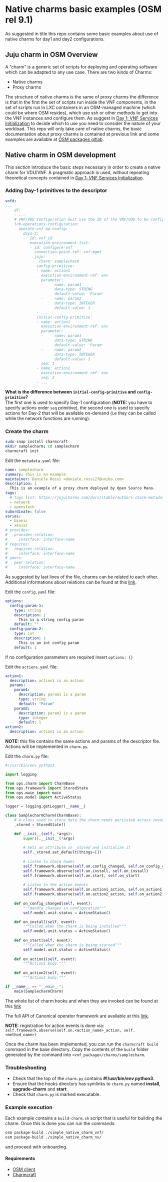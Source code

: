 # Native charms basic examples (OSM rel 9.1)
As suggested in title this repo contains some basic examples about use of native charms for day1 and day2 configurations.

## Juju charm in OSM Overview 
A “charm” is a generic set of scripts for deploying and operating software which can be adapted to any use case.
There are two kinds of Charms:
 * Native charms
 * Proxy charms 

The structure of native charms is the same of proxy charms the difference is that in the first the set of scripts run inside the VNF components, in the set of scripts run in LXC containers in an OSM-managed machine (which could be where OSM resides), which use ssh or other methods to get into the VNF instances and configure them.
As suggest in [Day 1: VNF Services Initialization](https://osm.etsi.org/docs/vnf-onboarding-guidelines/03-day1.html) to decide which to use you need to consider the nature of your workload. This repo will only take care of native charms, the basic documentation about proxy charms is contained at previous link and some examples are available at [OSM packages gitlab](https://osm.etsi.org/gitlab/vnf-onboarding/osm-packages/-/tree/master).

## Native charm in OSM development
This section introduce the basic steps necessary in order to create a native charm for VDU/VNF. A pragmatic approach is used, without repeating theoretical concepts contained in  [Day 1: VNF Services Initialization](https://osm.etsi.org/docs/vnf-onboarding-guidelines/03-day1.html).

### Adding Day-1 primitives to the descriptor
``` yaml
vnfd:
...
    df:
    - ...
    # VNF/VDU Configuration must use the ID of the VNF/VDU to be configured
    lcm-operations-configuration:
      operate-vnf-op-config:
        day1-2:
        -  id: vnf_id
           execution-environment-list:
           - id: configure-vnf
             connection-point-ref: vnf-mgmt
             juju:
               charm: samplecharm
              config-primitive:
              - name: action1 
                execution-environment-ref: env
                parameter:
                -     name: param1
                      data-type: STRING
                      default-value: 'Param'
                -     name: param2
                      data-type: INTEGER
                      default-value: 1
              - ...
              initial-config-primitive:
              - name: action1 
                execution-environment-ref: env
                parameter:
                -     name: param1
                      data-type: STRING
                      default-value: 'Param'
                -     name: param2
                      data-type: INTEGER
                      default-value: 1
                seq: 1  
              - name: action2
                execution-environment-ref: env
                seq: 2 
              - ...                
```
**What is the difference between `initial-config-primitive` and `config-primitive`?**\
The first one is used to specify Day-1 configuration (**NOTE:** you have to specify actions order `seq` primitive), the second one is used to specify actions for Day-2 that will be available on-demand (i.e they can be called while the network functions are running).
### Create the charm 
```bash
sudo snap install charmcraft
mkdir samplecharm; cd samplecharm
charmcraft init
```
Edit the `metadata.yaml` file: 
```yaml
name: samplecharm
summary: this is an example
maintainer: Daniele Rossi <daniele.rossi27@unibo.com>
description: |
  This is an example of a proxy charm deployed by Open Source Mano.
tags:
  # tags list: https://jujucharms.com/docs/stable/authors-charm-metadata
  - network
  - openstack
subordinate: false
series:
  - bionic
  - xenial
# provides:
#   provides-relation:
#     interface: interface-name
# requires:
#   requires-relation:
#     interface: interface-name
# peers:
#   peer-relation:
#     interface: interface-name
```
As suggested by last lines of the file, charms can be related to each other. Additional informations about relations can be found at this [link](http://osm-download.etsi.org/ftp/osm-8.0-eight/OSM10-hackfest/presentations/OSM%2310%20Hackfest%20-%20HD2.4%20Intro%20to%20Juju%20relations.pdf).

Edit the `config.yaml` file:
```yaml
options:
  config-param-1:
    type: string
    description: |
      This is a string config param
    default: ""
  config-param-2:
    type: int
    description: |
      This is an int config param
    default: 1
```
If no configuration parameters are required insert `options: {}`

Edit the `actions.yaml` file:
```yaml
action1:
  description: action1 is an action
  params:
    param1:
      description: param1 is a param
      type: string
      default: "Param"
    param2:
      description: param2 is a param
      type: integer
      default: 1
action2:
  description: action1 is an action      
```
**NOTE:** this file contains the same actions and params of the descriptor file. Actions will be implemented in `charm.py`.

Edit the `charm.py` file:
```python
#!/usr/bin/env python3

import logging

from ops.charm import CharmBase
from ops.framework import StoredState
from ops.main import main
from ops.model import ActiveStatus

logger = logging.getLogger(__name__)

class SamplecharmCharm(CharmBase):
    # A class used to store data the charm needs persisted across invocations.
    _stored = StoredState()

    def __init__(self, *args):
        super().__init__(*args)
        
        # Sets an attribute in _stored and initialize it
        self._stored.set_default(things=[])
    
        # Listen to charm hooks
        self.framework.observe(self.on.config_changed, self.on_config_changed)
        self.framework.observe(self.on.install, self.on_install)
        self.framework.observe(self.on.start, self.on_start)
        
        # Listen to the action events
        self.framework.observe(self.on.action1_action, self.on_action1)
        self.framework.observe(self.on.action2_action, self.on_action2)
        
    def on_config_changed(self, event):
        """Handle changes in configuration"""
        self.model.unit.status = ActiveStatus()

    def on_install(self, event):
        """Called when the charm is being installed"""
        self.model.unit.status = ActiveStatus()
        
    def on_start(self, event):
        """Called when the charm is being started"""
        self.model.unit.status = ActiveStatus()
        
    def on_action1(self, event):
        """Action1 body."""
        
    def on_action2(self, event):
        """Action2 body."""

if __name__ == "__main__":
    main(SamplecharmCharm)

```
The whole list of charm hooks and when they are invoked can be found at this [link](https://discourse.charmhub.io/t/charm-hooks/1040)

The full API of Canonical operator framework are available at this [link](https://ops.readthedocs.io/en/latest/).

**NOTE:** registration for action events is done via: `self.framework.observe(self.on.<action_name>_action, self.<method_name>)`

Once the charm has been implemented, you can run the `charmcraft build` command in the base directory. Copy the contents of the `build` folder generated by the command into `<vnf_package>/charms/samplecharm`. 

### Troubleshooting
 * Check that the top of the `charm.py` contains **#!/usr/bin/env python3**.
 * Ensure that the hooks directory has symlinks to `charm.py` named **install**, **upgrade-charm** and **start**.
 * Check that `charm.py` is marked executable.

### Example execution
Each example contains a `build-charm.sh` script that is useful for building the charm. Once this is done you can run the commands:
```bash
osm package-build ./simple_native_charm_vnf/
osm package-build ./simple_native_charm_ns/
```
and proceed with onboarding.
#### Requirements
 * [OSM client](https://osm.etsi.org/docs/user-guide/10-osm-client-commands-reference.html#installing-standalone-osm-client)
 * [Charmcraft](https://github.com/canonical/charmcraft)
